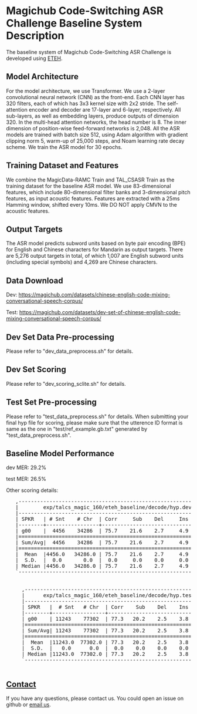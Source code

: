 # Magichub Code-Switching ASR Challenge Baseline System Description
The baseline system of Magichub Code-Switching ASR Challenge is developed using [ETEH](https://github.com/SpeechClub/ETEH). 

## Model Architecture
For the model architecture, we use Transformer. We use a 2-layer convolutional neural network (CNN) as the front-end. Each CNN layer has 320 filters, each of which has 3x3 kernel size with 2x2 stride. The self-attention encoder and decoder are 17-layer and 6-layer, respectively. All sub-layers, as well as embedding layers, produce outputs of dimension 320. In the multi-head attention networks, the head number is 8. The inner dimension of position-wise feed-forward networks is 2,048. All the ASR models are trained with batch size 512, using Adam algorithm with gradient clipping norm 5, warm-up of 25,000 steps, and Noam learning rate decay scheme. We train the ASR model for 30 epochs.

## Training Dataset and Features
We combine the MagicData-RAMC Train and TAL_CSASR Train as the training dataset for the baseline ASR model. We use 83-dimensional features, which include 80-dimensional filter banks and 3-dimensional pitch features, as input acoustic features. Features are extracted with a 25ms Hamming window, shifted every 10ms. We DO NOT apply CMVN to the acoustic features.

## Output Targets
The ASR model predicts subword units based on byte pair encoding (BPE) for English and Chinese characters for Mandarin as output targets. There are 5,276 output targets in total, of which 1,007 are English subword units (including special symbols) and 4,269 are Chinese characters. 

## Data Download

Dev: https://magichub.com/datasets/chinese-english-code-mixing-conversational-speech-corpus/

Test: https://magichub.com/datasets/dev-set-of-chinese-english-code-mixing-conversational-speech-corpus/

## Dev Set Data Pre-processing
Please refer to "dev_data_preprocess.sh" for details.

## Dev Set Scoring
Please refer to "dev_scoring_sclite.sh" for details.

## Test Set Pre-processing
Please refer to "test_data_preprocess.sh" for details. When submitting your final hyp file for scoring, please make sure that the utterence ID format is same as the one in "test/ref_example.gb.txt" generated by "test_data_preprocess.sh".

## Baseline Model Performance
dev MER: 29.2%

test MER: 26.5%

Other scoring details:
<pre>
   ,-----------------------------------------------------------------------.
   |        exp/talcs_magic_160/eteh_baseline/decode/hyp.dev.gb.txt        |
   |-----------------------------------------------------------------------|
   | SPKR   | # Snt    # Chr  | Corr     Sub    Del     Ins    Err   S.Err |
   |--------+-----------------+--------------------------------------------|
   | g00    |  4456    34286  | 75.7    21.6    2.7     4.9   29.2    72.2 |
   |=======================================================================|
   | Sum/Avg|  4456    34286  | 75.7    21.6    2.7     4.9   29.2    72.2 |
   |=======================================================================|
   |  Mean  |4456.0   34286.0 | 75.7    21.6    2.7     4.9   29.2    72.2 |
   |  S.D.  |  0.0       0.0  |  0.0     0.0    0.0     0.0    0.0     0.0 |
   | Median |4456.0   34286.0 | 75.7    21.6    2.7     4.9   29.2    72.2 |
   `-----------------------------------------------------------------------'
   

     ,--------------------------------------------------------------------.
     |      exp/talcs_magic_160/eteh_baseline/decode/hyp.test.gb.txt      |
     |--------------------------------------------------------------------|
     | SPKR   |  # Snt   # Chr  | Corr    Sub    Del    Ins    Err  S.Err |
     |--------+-----------------+-----------------------------------------|
     | g00    | 11243    77302  | 77.3   20.2    2.5    3.8   26.5   63.5 |
     |====================================================================|
     | Sum/Avg| 11243    77302  | 77.3   20.2    2.5    3.8   26.5   63.5 |
     |====================================================================|
     |  Mean  |11243.0  77302.0 | 77.3   20.2    2.5    3.8   26.5   63.5 |
     |  S.D.  |   0.0      0.0  |  0.0    0.0    0.0    0.0    0.0    0.0 |
     | Median |11243.0  77302.0 | 77.3   20.2    2.5    3.8   26.5   63.5 |
     `--------------------------------------------------------------------'

</pre>

## [Contact](#contact)

If you have any questions, please contact us. You could open an issue on github or [email us](mailto:open@magicdatatech.com). 
